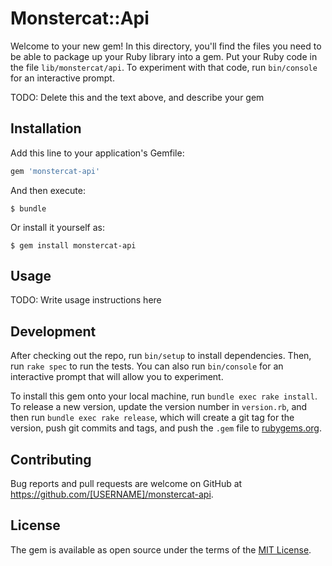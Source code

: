 # Monstercat::Api

Welcome to your new gem! In this directory, you'll find the files you need to be able to package up your Ruby library into a gem. Put your Ruby code in the file `lib/monstercat/api`. To experiment with that code, run `bin/console` for an interactive prompt.

TODO: Delete this and the text above, and describe your gem

## Installation

Add this line to your application's Gemfile:

```ruby
gem 'monstercat-api'
```

And then execute:

    $ bundle

Or install it yourself as:

    $ gem install monstercat-api

## Usage

TODO: Write usage instructions here

## Development

After checking out the repo, run `bin/setup` to install dependencies. Then, run `rake spec` to run the tests. You can also run `bin/console` for an interactive prompt that will allow you to experiment.

To install this gem onto your local machine, run `bundle exec rake install`. To release a new version, update the version number in `version.rb`, and then run `bundle exec rake release`, which will create a git tag for the version, push git commits and tags, and push the `.gem` file to [rubygems.org](https://rubygems.org).

## Contributing

Bug reports and pull requests are welcome on GitHub at https://github.com/[USERNAME]/monstercat-api.


## License

The gem is available as open source under the terms of the [MIT License](http://opensource.org/licenses/MIT).

